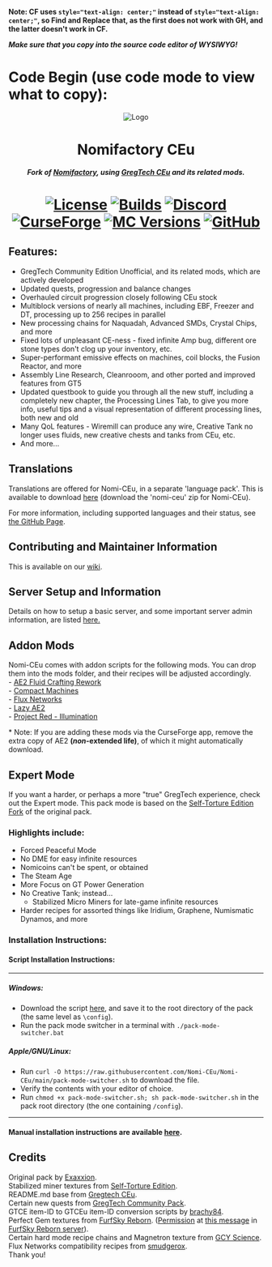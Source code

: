 **Note: CF uses `style="text-align: center;"` instead of `style="text-align: center;"`, so Find and Replace that, as the first does not work with GH, and the latter doesn't work in CF.**

***Make sure that you copy into the source code editor of WYSIWYG!***

# Code Begin (use code mode to view what to copy):

<p align="center"><img src="https://github.com/Nomi-CEu/Nomi-CEu/assets/103940576/672808a8-0ad0-4d07-809e-08336a928909" alt="Logo"></p>

<h1 align="center">Nomifactory CEu</h1>
<p align="center"><b><i>Fork of <a href="https://github.com/Nomifactory/Nomifactory"> Nomifactory</a>, using <a href="https://github.com/GregTechCEu/GregTech"> GregTech CEu</a> and its related mods.</i></b></p>
<h1 align="center">
    <a href="https://github.com/Nomi-CEu/Nomi-CEu/blob/main/LICENSE"><img src="https://img.shields.io/github/stars/Nomi-CEu/Nomi-CEu?style=for-the-badge&logo=github&logoColor=white" alt="License"></a>
    <a href="https://nightly.link/Nomi-CEu/Nomi-CEu/workflows/testbuildpack/main"><img src="https://img.shields.io/github/last-commit/Nomi-CEu/Nomi-CEu/main?style=for-the-badge&logo=githubactions&logoColor=white&label=Nightly%20Builds&color=%238a67ab" alt="Builds"></a>
    <a href="https://discord.com/invite/zwQzqP8b6q"><img src="https://img.shields.io/discord/927050775073534012?style=for-the-badge&logo=discord&logoColor=%23ffffff&label=discord%20&labelColor=gray&color=%235865F2" alt="Discord"></a>
    <br>
    <a href="https://www.curseforge.com/minecraft/modpacks/Nomi-CEu"><img src="https://cf.way2muchnoise.eu/nomi-ceu.svg?badge_style=for_the_badge" alt="CurseForge"></a>
    <a href="https://www.curseforge.com/minecraft/modpacks/Nomi-CEu"><img src="https://cf.way2muchnoise.eu/versions/For%20MC_nomi-ceu_all.svg?badge_style=for_the_badge" alt="MC Versions"></a>
    <a href="https://github.com/Nomi-CEu/Nomi-CEu/releases"><img src="https://img.shields.io/github/downloads/Nomi-CEu/Nomi-CEu/total?sort=semver&logo=github&label=&style=for-the-badge&color=2d2d2d&labelColor=545454&logoColor=FFFFFF" alt="GitHub"></a>
</h1>

<h2 id="toc_0">Features:</h2>

<ul>
<li>GregTech Community Edition Unofficial, and its related mods, which are actively developed</li>
<li>Updated quests, progression and balance changes</li>
<li>Overhauled circuit progression closely following CEu stock<br></li>
<li>Multiblock versions of nearly all machines, including EBF, Freezer and DT, processing up to 256 recipes in parallel<br></li>
<li>New processing chains for Naquadah, Advanced SMDs, Crystal Chips, and more<br></li>
<li>Fixed lots of unpleasant CE-ness - fixed infinite Amp bug, different ore stone types don&#39;t clog up your inventory, etc.<br></li>
<li>Super-performant emissive effects on machines, coil blocks, the Fusion Reactor, and more</li>
<li>Assembly Line Research, Cleanrooom, and other ported and improved features from GT5 </li>
<li>Updated questbook to guide you through all the new stuff, including a completely new chapter, the Processing Lines Tab, to give you more info, useful tips and a visual representation of different processing lines, both new and old<br></li>
<li>Many QoL features - Wiremill can produce any wire, Creative Tank no longer uses fluids, new creative chests and tanks from CEu, etc.</li>
<li>And more...<br></li>
</ul>

<h2 id="toc_1">Translations</h2>

<p>Translations are offered for Nomi-CEu, in a separate &#39;language pack&#39;. This is available to download <a href="https://nightly.link/Nomi-CEu/Nomi-CEu-Translations/workflows/pushbuildpack/main?preview">here</a> (download the &#39;nomi-ceu&#39; zip for Nomi-CEu).</p>

<p>For more information, including supported languages and their status, see <a href="https://github.com/Nomi-CEu/Nomi-CEu-Translations/">the GitHub Page</a>.</p>

<h2 id="toc_2">Contributing and Maintainer Information</h2>

<p>This is available on our <a href="https://github.com/Nomi-CEu/Nomi-CEu/wiki">wiki</a>.</p>

<h2 id="toc_3">Server Setup and Information</h2>

<p>Details on how to setup a basic server, and some important server admin information, are listed <a href="https://github.com/Nomi-CEu/Nomi-CEu/blob/main/serverfiles/README.md">here.</a></p>

<h2 id="toc_4">Addon Mods</h2>

<p>Nomi-CEu comes with addon scripts for the following mods. You can drop them into the mods folder, and their recipes will be adjusted accordingly.<br>
- <a href="https://www.curseforge.com/minecraft/mc-mods/ae2-fluid-crafting-rework">AE2 Fluid Crafting Rework</a><br>
- <a href="https://www.curseforge.com/minecraft/mc-mods/compact-machines">Compact Machines</a><br>
- <a href="https://www.curseforge.com/minecraft/mc-mods/flux-networks">Flux Networks</a><br>
- <a href="https://www.curseforge.com/minecraft/mc-mods/lazy-ae2">Lazy AE2</a><br>
- <a href="https://www.curseforge.com/minecraft/mc-mods/project-red-illumination">Project Red - Illumination</a>    </p>

<p>* Note: If you are adding these mods via the CurseForge app, remove the extra copy of AE2 <strong>(<em>non</em>-extended life)</strong>, of which it might automatically download.</p>

<h2 id="toc_5">Expert Mode</h2>

<p>If you want a harder, or perhaps a more &quot;true&quot; GregTech experience, check out the Expert mode. This pack mode is based on the <a href="https://github.com/NotMyWing/Omnifactory-Self-Torture-Edition">Self-Torture Edition Fork</a> of the original pack. </p>

<h3 id="toc_6">Highlights include:</h3>

<ul>
<li>Forced Peaceful Mode</li>
<li>No DME for easy infinite resources</li>
<li>Nomicoins can&#39;t be spent, or obtained</li>
<li>The Steam Age</li>
<li>More Focus on GT Power Generation</li>
<li>No Creative Tank; instead...

<ul>
<li>Stabilized Micro Miners for late-game infinite resources<br></li>
</ul></li>
<li>Harder recipes for assorted things like Iridium, Graphene, Numismatic Dynamos, and more<br></li>
</ul>

<h3 id="toc_7">Installation Instructions:</h3>

<h4 id="toc_8">Script Installation Instructions:</h4>

<hr>

<h5 id="toc_9">Windows:</h5>

<ul>
<li>Download the script <a href="https://raw.githubusercontent.com/Nomi-CEu/Nomi-CEu/main/pack-mode-switcher.bat">here</a>, and save it to the root directory of the pack (the same level as <code>\config</code>).</li>
<li>Run the pack mode switcher in a terminal with <code>./pack-mode-switcher.bat</code></li>
</ul>

<h5 id="toc_10">Apple/GNU/Linux:</h5>

<ul>
<li>Run <code>curl -O https://raw.githubusercontent.com/Nomi-CEu/Nomi-CEu/main/pack-mode-switcher.sh</code> to download the file.</li>
<li>Verify the contents with your editor of choice.</li>
<li>Run <code>chmod +x pack-mode-switcher.sh; sh pack-mode-switcher.sh</code> in the pack root directory (the one containing <code>/config</code>).</li>
</ul>

<hr>

<h4 id="toc_11">Manual installation instructions are available <a href="https://github.com/Nomi-CEu/Nomi-CEu/blob/main/overrides/README.md">here</a>.</h4>

<h2 id="toc_12">Credits</h2>

<p>Original pack by <a href="https://github.com/Exaxxion">Exaxxion</a>.<br>
Stabilized miner textures from <a href="https://github.com/NotMyWing/Omnifactory-Self-Torture-Edition">Self-Torture Edition</a>.<br>
README.md base from <a href="https://github.com/GregTechCEu/GregTech">Gregtech CEu</a>.<br>
Certain new quests from <a href="https://github.com/GregTechCEu/GregTech-Community-Pack">GregTech Community Pack</a>.<br>
GTCE item-ID to GTCEu item-ID conversion scripts by <a href="https://github.com/brachy84">brachy84</a>.<br>
Perfect Gem textures from <a href="http://furfsky.net/">FurfSky Reborn</a>. (<a href="https://ibb.co/bBpksq0">Permission</a> at <a href="https://discord.com/channels/771187253937438762/774353150278369351/938438074503942184">this message</a> in <a href="https://discord.gg/fsr">FurfSky Reborn server</a>).<br>
Certain hard mode recipe chains and Magnetron texture from <a href="https://github.com/GregTechCEu/gregicality-science">GCY Science</a>.<br>
Flux Networks compatibility recipes from <a href="https://github.com/smudgerox">smudgerox</a>.<br>
Thank you!</p>


